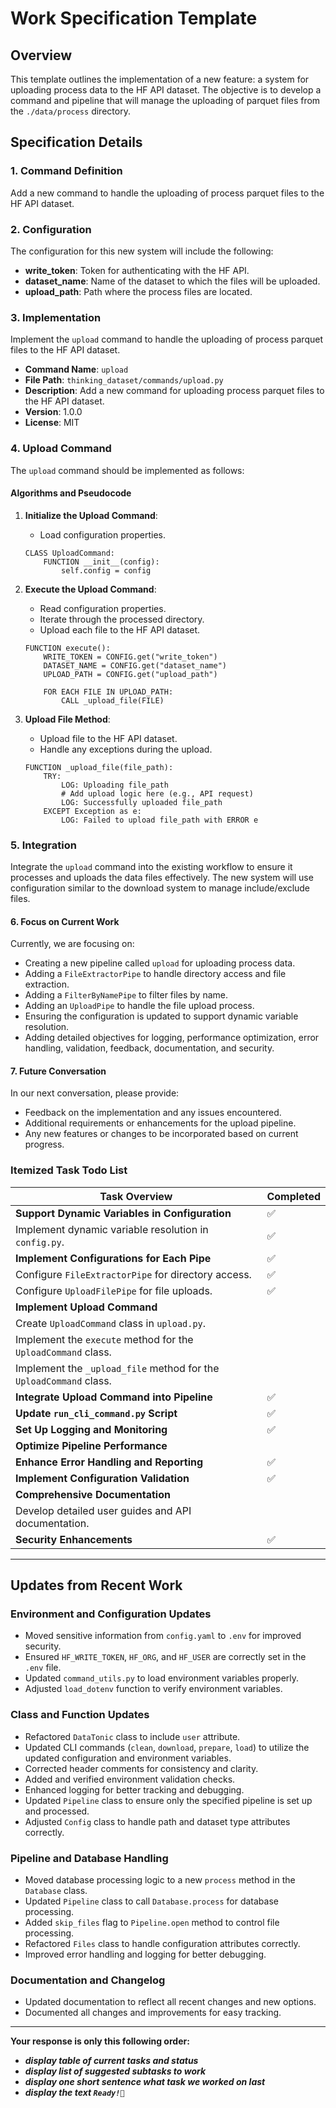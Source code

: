 # Work Specification Template

## Overview

This template outlines the implementation of a new feature: a system for uploading process data to the HF API dataset. The objective is to develop a command and pipeline that will manage the uploading of parquet files from the `./data/process` directory.

## Specification Details

### 1. Command Definition

Add a new command to handle the uploading of process parquet files to the HF API dataset.

### 2. Configuration

The configuration for this new system will include the following:

- **write_token**: Token for authenticating with the HF API.
- **dataset_name**: Name of the dataset to which the files will be uploaded.
- **upload_path**: Path where the process files are located.

### 3. Implementation

Implement the `upload` command to handle the uploading of process parquet files to the HF API dataset.

- **Command Name**: `upload`
- **File Path**: `thinking_dataset/commands/upload.py`
- **Description**: Add a new command for uploading process parquet files to the HF API dataset.
- **Version**: 1.0.0
- **License**: MIT

### 4. Upload Command

The `upload` command should be implemented as follows:

#### Algorithms and Pseudocode

1. **Initialize the Upload Command**:
    - Load configuration properties.

    ```pseudo
    CLASS UploadCommand:
        FUNCTION __init__(config):
            self.config = config
    ```

2. **Execute the Upload Command**:
    - Read configuration properties.
    - Iterate through the processed directory.
    - Upload each file to the HF API dataset.

    ```pseudo
    FUNCTION execute():
        WRITE_TOKEN = CONFIG.get("write_token")
        DATASET_NAME = CONFIG.get("dataset_name")
        UPLOAD_PATH = CONFIG.get("upload_path")

        FOR EACH FILE IN UPLOAD_PATH:
            CALL _upload_file(FILE)
    ```

3. **Upload File Method**:
    - Upload file to the HF API dataset.
    - Handle any exceptions during the upload.

    ```pseudo
    FUNCTION _upload_file(file_path):
        TRY:
            LOG: Uploading file_path
            # Add upload logic here (e.g., API request)
            LOG: Successfully uploaded file_path
        EXCEPT Exception as e:
            LOG: Failed to upload file_path with ERROR e
    ```

### 5. Integration

Integrate the `upload` command into the existing workflow to ensure it processes and uploads the data files effectively. The new system will use configuration similar to the download system to manage include/exclude files.

#### 6. Focus on Current Work

Currently, we are focusing on:
- Creating a new pipeline called `upload` for uploading process data.
- Adding a `FileExtractorPipe` to handle directory access and file extraction.
- Adding a `FilterByNamePipe` to filter files by name.
- Adding an `UploadPipe` to handle the file upload process.
- Ensuring the configuration is updated to support dynamic variable resolution.
- Adding detailed objectives for logging, performance optimization, error handling, validation, feedback, documentation, and security.

#### 7. Future Conversation

In our next conversation, please provide:
- Feedback on the implementation and any issues encountered.
- Additional requirements or enhancements for the upload pipeline.
- Any new features or changes to be incorporated based on current progress.

### Itemized Task Todo List

| Task Overview                                           | Completed |
|---------------------------------------------------------|-----------|
| **Support Dynamic Variables in Configuration**          | ✅         |
| Implement dynamic variable resolution in `config.py`.   | ✅         |
| **Implement Configurations for Each Pipe**              | ✅         |
| Configure `FileExtractorPipe` for directory access.     | ✅         |
| Configure `UploadFilePipe` for file uploads.            | ✅         |
| **Implement Upload Command**                            |           |
| Create `UploadCommand` class in `upload.py`.            |           |
| Implement the `execute` method for the `UploadCommand` class. |           |
| Implement the `_upload_file` method for the `UploadCommand` class. |           |
| **Integrate Upload Command into Pipeline**              | ✅         |
| **Update `run_cli_command.py` Script**                  | ✅         |
| **Set Up Logging and Monitoring**                       | ✅         |
| **Optimize Pipeline Performance**                       |           |
| **Enhance Error Handling and Reporting**                | ✅         |
| **Implement Configuration Validation**                  | ✅         |
| **Comprehensive Documentation**                         |           |
| Develop detailed user guides and API documentation.     |           |
| **Security Enhancements**                               | ✅         |

---

## Updates from Recent Work

### Environment and Configuration Updates
- Moved sensitive information from `config.yaml` to `.env` for improved security.
- Ensured `HF_WRITE_TOKEN`, `HF_ORG`, and `HF_USER` are correctly set in the `.env` file.
- Updated `command_utils.py` to load environment variables properly.
- Adjusted `load_dotenv` function to verify environment variables.

### Class and Function Updates
- Refactored `DataTonic` class to include `user` attribute.
- Updated CLI commands (`clean`, `download`, `prepare`, `load`) to utilize the updated configuration and environment variables.
- Corrected header comments for consistency and clarity.
- Added and verified environment validation checks.
- Enhanced logging for better tracking and debugging.
- Updated `Pipeline` class to ensure only the specified pipeline is set up and processed.
- Adjusted `Config` class to handle path and dataset type attributes correctly.

### Pipeline and Database Handling
- Moved database processing logic to a new `process` method in the `Database` class.
- Updated `Pipeline` class to call `Database.process` for database processing.
- Added `skip_files` flag to `Pipeline.open` method to control file processing.
- Refactored `Files` class to handle configuration attributes correctly.
- Improved error handling and logging for better debugging.

### Documentation and Changelog
- Updated documentation to reflect all recent changes and new options.
- Documented all changes and improvements for easy tracking.

---

**Your response is only this following order:**
- ***display table of current tasks and status***
- ***display list of suggested subtasks to work***
- ***display one short sentence what task we worked on last***
- ***display the text `Ready!🚀`***